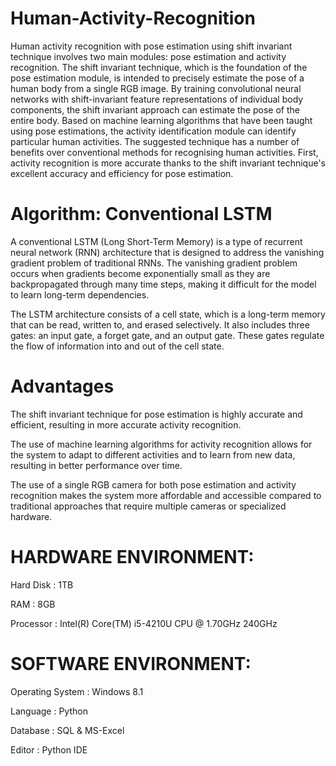 # Human-Activity-Recognition

Human activity recognition with pose estimation using shift invariant technique involves two main modules: pose estimation and activity recognition. The shift invariant technique, which is the foundation of the pose estimation module, is intended to precisely estimate the pose of a human body from a single RGB image. By training convolutional neural networks with shift-invariant feature representations of individual body components, the shift invariant approach can estimate the pose of the entire body. Based on machine learning algorithms that have been taught using pose estimations, the activity identification module can identify particular human activities. The suggested technique has a number of benefits over conventional methods for recognising human activities. First, activity recognition is more accurate thanks to the shift invariant technique's excellent accuracy and efficiency for pose estimation.
# Algorithm: Conventional LSTM
A conventional LSTM (Long Short-Term Memory) is a type of recurrent neural network (RNN) architecture that is designed to address the vanishing gradient problem of traditional RNNs. The vanishing gradient problem occurs when gradients become exponentially small as they are backpropagated through many time steps, making it difficult for the model to learn long-term dependencies.

The LSTM architecture consists of a cell state, which is a long-term memory that can be read, written to, and erased selectively. It also includes three gates: an input gate, a forget gate, and an output gate. These gates regulate the flow of information into and out of the cell state.

# Advantages
The shift invariant technique for pose estimation is highly accurate and efficient, resulting in more accurate activity recognition.

The use of machine learning algorithms for activity recognition allows for the system to adapt to different activities and to learn from new data, resulting in better performance over time.

The use of a single RGB camera for both pose estimation and activity recognition makes the system more affordable and accessible compared to traditional approaches that require multiple cameras or specialized hardware.

# HARDWARE ENVIRONMENT:
Hard Disk	:	1TB

RAM	:	8GB

Processor	:	Intel(R) Core(TM) i5-4210U CPU @ 1.70GHz 240GHz

# SOFTWARE ENVIRONMENT: 

Operating System	:	Windows 8.1

Language	:	Python

Database	:	SQL & MS-Excel

Editor	:	Python IDE 
